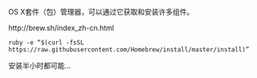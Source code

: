 OS X套件（包）管理器，可以通过它获取和安装许多组件。

http:\/\/brew.sh\/index\_zh-cn.html

`ruby -e “$(curl -fsSL https://raw.githubusercontent.com/Homebrew/install/master/install)”`

安装半小时都可能...

